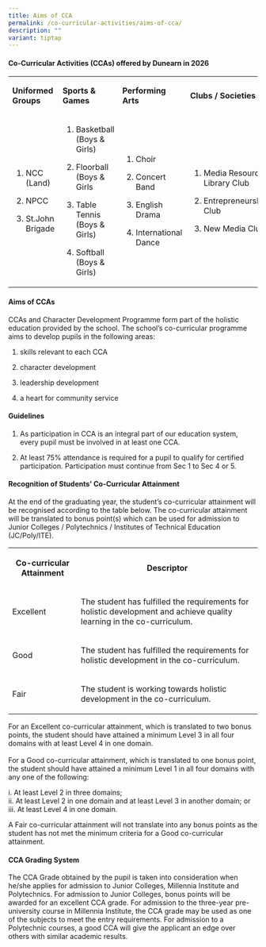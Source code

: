 ```yaml
---
title: Aims of CCA
permalink: /co-curricular-activities/aims-of-cca/
description: ""
variant: tiptap
---
```

<h4><strong>Co-Curricular Activities (CCAs) offered by Dunearn in 2026</strong></h4>
<table style="minWidth: 100px">
<colgroup>
<col>
<col>
<col>
<col>
</colgroup>
<tbody>
<tr>
<td rowspan="1" colspan="1">
<p><strong>Uniformed Groups</strong>
</p>
</td>
<td rowspan="1" colspan="1">
<p><strong>Sports &amp; Games</strong>
</p>
</td>
<td rowspan="1" colspan="1">
<p><strong>Performing Arts</strong>
</p>
</td>
<td rowspan="1" colspan="1">
<p><strong>Clubs / Societies</strong>
</p>
</td>
</tr>
<tr>
<td rowspan="1" colspan="1">
<ol data-tight="true" class="tight">
<li>
<p>NCC (Land)</p>
</li>
<li>
<p>NPCC</p>
</li>
<li>
<p>St.John Brigade</p>
</li>
</ol>
</td>
<td rowspan="1" colspan="1">
<ol data-tight="true" class="tight">
<li>
<p>Basketball (Boys &amp; Girls)</p>
</li>
<li>
<p>Floorball
<br>(Boys &amp; Girls</p>
</li>
<li>
<p>Table Tennis (Boys &amp; Girls)</p>
</li>
<li>
<p>Softball (Boys &amp; Girls)</p>
</li>
</ol>
</td>
<td rowspan="1" colspan="1">
<ol data-tight="true" class="tight">
<li>
<p>Choir</p>
</li>
<li>
<p>Concert Band</p>
</li>
<li>
<p>English Drama</p>
</li>
<li>
<p>International Dance</p>
</li>
</ol>
</td>
<td rowspan="1" colspan="1">
<ol data-tight="true" class="tight">
<li>
<p>Media Resource Library Club</p>
</li>
<li>
<p>Entrepreneurship Club</p>
</li>
<li>
<p>New Media Club</p>
</li>
</ol>
</td>
</tr>
</tbody>
</table>
<h4><strong>Aims of CCAs</strong></h4>
<p>CCAs and Character Development Programme form part of the holistic education
provided by the school. The school’s co-curricular programme aims to develop
pupils in the following areas:</p>
<ol data-tight="true" class="tight">
<li>
<p>skills relevant to each CCA</p>
</li>
<li>
<p>character development</p>
</li>
<li>
<p>leadership development</p>
</li>
<li>
<p>a heart for community service</p>
</li>
</ol>
<h4><strong>Guidelines</strong></h4>
<ol data-tight="true" class="tight">
<li>
<p>As participation in CCA is an integral part of our education system, every
pupil must be involved in at least one CCA.</p>
</li>
<li>
<p>At least 75% attendance is required for a pupil to qualify for certified
participation. Participation must continue from Sec 1 to Sec 4 or 5.</p>
</li>
</ol>
<h4><strong>Recognition of Students' Co-Curricular Attainment</strong></h4>
<p>At the end of the graduating year, the student’s co-curricular attainment
will be recognised according to the table below. The co-curricular attainment
will be translated to bonus point(s) which can be used for admission to
Junior Colleges / Polytechnics / Institutes of Technical Education (JC/Poly/ITE).</p>
<table style="minWidth: 50px">
<colgroup>
<col>
<col>
</colgroup>
<tbody>
<tr>
<th rowspan="1" colspan="1">
<p>Co-curricular Attainment</p>
</th>
<th rowspan="1" colspan="1">
<p>Descriptor</p>
</th>
</tr>
<tr>
<td rowspan="1" colspan="1">
<p>Excellent&nbsp;</p>
</td>
<td rowspan="1" colspan="1">
<p>The student has fulfilled the requirements for holistic development and
achieve quality learning in the co-curriculum.&nbsp;</p>
</td>
</tr>
<tr>
<td rowspan="1" colspan="1">
<p>Good</p>
</td>
<td rowspan="1" colspan="1">
<p>The student has fulfilled the requirements for holistic development in
the co-curriculum.&nbsp;</p>
</td>
</tr>
<tr>
<td rowspan="1" colspan="1">
<p>Fair</p>
</td>
<td rowspan="1" colspan="1">
<p>The student is working towards holistic development in the co-curriculum.&nbsp;</p>
</td>
</tr>
</tbody>
</table>
<p>For an Excellent co-curricular attainment, which is translated to two
bonus points, the student should have attained a minimum Level 3 in all
four domains with at least Level 4 in one domain.
<br>
<br>For a Good co-curricular attainment, which is translated to one bonus
point, the student should have attained a minimum Level 1 in all four domains
with any one of the following:</p>
<p>i. At least Level 2 in three domains;
<br>ii. At least Level 2 in one domain and at least Level 3 in another domain;
or
<br>iii. At least Level 4 in one domain.</p>
<p>A Fair co-curricular attainment will not translate into any bonus points
as the student has not met the minimum criteria for a Good co-curricular
attainment.</p>
<h4><strong>CCA Grading System</strong></h4>
<p>The CCA Grade obtained by the pupil is taken into consideration when he/she
applies for admission to Junior Colleges, Millennia Institute and Polytechnics.
For admission to Junior Colleges, bonus points will be awarded for an excellent
CCA grade. For admission to the three-year pre-university course in Millennia
Institute, the CCA grade may be used as one of the subjects to meet the
entry requirements. For admission to a Polytechnic courses, a good CCA
will give the applicant an edge over others with similar academic results.</p>